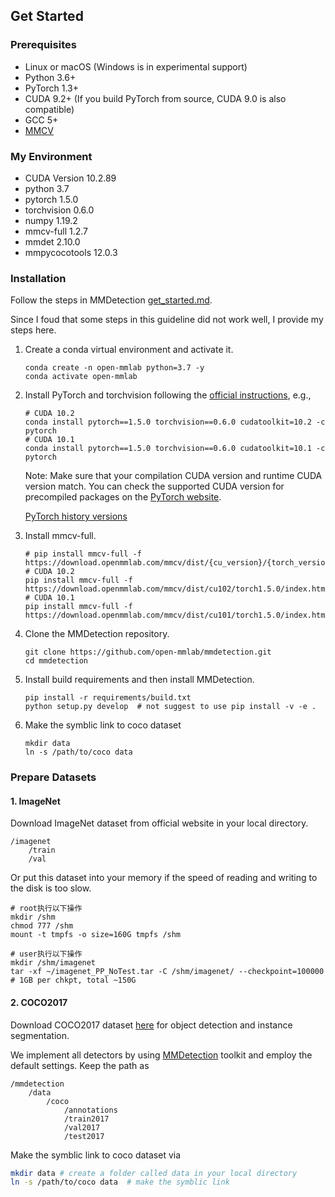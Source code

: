 ## Get Started

### Prerequisites

- Linux or macOS (Windows is in experimental support)
- Python 3.6+
- PyTorch 1.3+
- CUDA 9.2+ (If you build PyTorch from source, CUDA 9.0 is also compatible)
- GCC 5+
- [MMCV](https://mmcv.readthedocs.io/en/latest/#installation)

### My Environment

- CUDA Version 10.2.89
- python 3.7
- pytorch 1.5.0
- torchvision 0.6.0
- numpy 1.19.2
- mmcv-full 1.2.7                 
- mmdet 2.10.0                   
- mmpycocotools 12.0.3                   


### Installation

Follow the steps in MMDetection [get_started.md](https://github.com/open-mmlab/mmdetection/blob/master/docs/get_started.md).

Since I foud that some steps in this guideline did not work well, I provide my steps here.

1. Create a conda virtual environment and activate it.

    ```shell
    conda create -n open-mmlab python=3.7 -y
    conda activate open-mmlab
    ```

2. Install PyTorch and torchvision following the [official instructions](https://pytorch.org/), e.g.,

    ```shell
    # CUDA 10.2
    conda install pytorch==1.5.0 torchvision==0.6.0 cudatoolkit=10.2 -c pytorch
    # CUDA 10.1
    conda install pytorch==1.5.0 torchvision==0.6.0 cudatoolkit=10.1 -c pytorch
    ```

    Note: Make sure that your compilation CUDA version and runtime CUDA version match.
    You can check the supported CUDA version for precompiled packages on the [PyTorch website](https://pytorch.org/).
    
    [PyTorch history versions](https://pytorch.org/get-started/previous-versions/)


3. Install mmcv-full.

    ```shell
    # pip install mmcv-full -f https://download.openmmlab.com/mmcv/dist/{cu_version}/{torch_version}/index.html
    # CUDA 10.2
    pip install mmcv-full -f https://download.openmmlab.com/mmcv/dist/cu102/torch1.5.0/index.html
    # CUDA 10.1
    pip install mmcv-full -f https://download.openmmlab.com/mmcv/dist/cu101/torch1.5.0/index.html
    ```
    
4. Clone the MMDetection repository.

    ```shell
    git clone https://github.com/open-mmlab/mmdetection.git
    cd mmdetection
    ```

5. Install build requirements and then install MMDetection.

    ```shell
    pip install -r requirements/build.txt
    python setup.py develop  # not suggest to use pip install -v -e .
    ```
    
6. Make the symblic link to coco dataset

    ```shell
    mkdir data
    ln -s /path/to/coco data
    ```

### Prepare Datasets

#### 1. ImageNet

Download ImageNet dataset from official website in your local directory. 

```
/imagenet
    /train
    /val
```

Or put this dataset into your memory if the speed of reading and writing to the disk is too slow.

```shell
# root执行以下操作
mkdir /shm
chmod 777 /shm
mount -t tmpfs -o size=160G tmpfs /shm

# user执行以下操作
mkdir /shm/imagenet
tar -xf ~/imagenet_PP_NoTest.tar -C /shm/imagenet/ --checkpoint=100000 # 1GB per chkpt, total ~150G
```

#### 2. COCO2017

Download COCO2017 dataset [here](http://cocodataset.org/#download) for object detection and instance segmentation. 

We implement all detectors by using [MMDetection](https://github.com/open-mmlab/mmdetection) toolkit and employ the default settings. Keep the path as 

```
/mmdetection
    /data
        /coco
            /annotations
            /train2017
            /val2017
            /test2017
```

Make the symblic link to coco dataset via

```bash
mkdir data # create a folder called data in your local directory
ln -s /path/to/coco data  # make the symblic link
```
